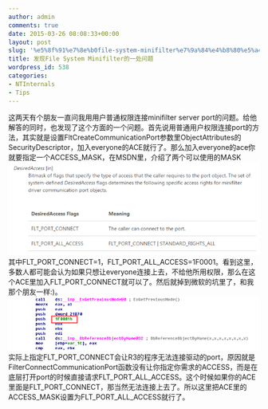 ```yaml
---
author: admin
comments: true
date: 2015-03-26 08:08:33+00:00
layout: post
slug: '%e5%8f%91%e7%8e%b0file-system-minifilter%e7%9a%84%e4%b8%80%e5%a4%84%e9%97%ae%e9%a2%98'
title: 发现File System Minifilter的一处问题
wordpress_id: 538
categories:
- NTInternals
- Tips
---
```


这两天有个朋友一直问我用用户普通权限连接minifilter server port的问题。给他解答的同时，也发现了这个方面的一个问题。首先说用普通用户权限连接port的方法，其实就是设置FltCreateCommunicationPort参数里ObjectAttributes的SecurityDescriptor，加入everyone的ACE就行了。那么加入everyone的ace你就要指定一个ACCESS_MASK，在MSDN里，介绍了两个可以使用的MASK
[![20150326155009](/uploads/2015/03/20150326155009.png)](/uploads/2015/03/20150326155009.png)
其中FLT_PORT_CONNECT=1，FLT_PORT_ALL_ACCESS=1F0001。看到这里，多数人都可能会认为如果只想让everyone连接上去，不给他所用权限，那么在这个ACE里加入FLT_PORT_CONNECT就可以了。然后就掉到微软的坑里了，和我那个朋友一样:)。
[![20150326154028](/uploads/2015/03/20150326154028.png)](/uploads/2015/03/20150326154028.png)
实际上指定FLT_PORT_CONNECT会让R3的程序无法连接驱动的port，原因就是FilterConnectCommunicationPort函数没有让你指定你需求的ACCESS，而是在底层打开port的时候直接请求FLT_PORT_ALL_ACCESS。这个时候如果你的ACE里面是FLT_PORT_CONNECT，那当然无法连接上去了。所以这里把ACE里的ACCESS_MASK设置为FLT_PORT_ALL_ACCESS就行了。

